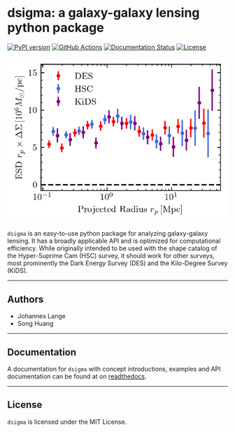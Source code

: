 # dsigma: a galaxy-galaxy lensing python package

[![PyPI version](https://badge.fury.io/py/dsigma.svg)](https://badge.fury.io/py/dsigma)
[![GitHub Actions](https://github.com/johannesulf/dsigma/actions/workflows/build.yml/badge.svg)](https://github.com/johannesulf/dsigma/actions/workflows/build.yml)
[![Documentation Status](https://readthedocs.org/projects/dsigma/badge/?version=latest)](https://dsigma.readthedocs.io/en/latest/)
[![License](https://img.shields.io/github/license/johannesulf/dsigma.svg)](https://raw.githubusercontent.com/johannesulf/dsigma/main/LICENSE)

![plot](https://raw.githubusercontent.com/johannesulf/dsigma/main/docs/plot.png)

`dsigma` is an easy-to-use python package for analyzing galaxy-galaxy lensing.
It has a broadly applicable API and is optimized for computational efficiency.
While originally intended to be used with the shape catalog of the
Hyper-Suprime Cam (HSC) survey, it should work for other surveys, most
prominently the Dark Energy Survey (DES) and the Kilo-Degree Survey (KiDS).

---

## Authors

* Johannes Lange
* Song Huang

---

## Documentation

A documentation for `dsigma` with concept introductions, examples and API
documentation can be found at on [readthedocs](https://dsigma.readthedocs.io/).

---

## License

`dsigma` is licensed under the MIT License.

